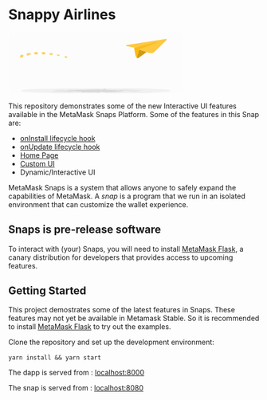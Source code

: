 # Snappy Airlines

<p>
  <img src="packages/snap/images/snappy-air.svg" width="350" title="hover text">
</p>

This repository demonstrates some of the new Interactive UI features available in the MetaMask Snaps Platform. 
Some of the features in this Snap are:
- [onInstall lifecycle hook](https://docs.metamask.io/snaps/reference/permissions/#endowmentlifecycle-hooks)
- [onUpdate lifecycle hook](https://docs.metamask.io/snaps/reference/permissions/#endowmentlifecycle-hooks)
- [Home Page](https://docs.metamask.io/snaps/reference/permissions/#endowmentpage-home)
- [Custom UI](https://docs.metamask.io/snaps/features/custom-ui/)
- Dynamic/Interactive UI

MetaMask Snaps is a system that allows anyone to safely expand the capabilities
of MetaMask. A _snap_ is a program that we run in an isolated environment that
can customize the wallet experience.

## Snaps is pre-release software

To interact with (your) Snaps, you will need to install [MetaMask Flask](https://metamask.io/flask/),
a canary distribution for developers that provides access to upcoming features.

## Getting Started
This project demostrates some of the latest features in Snaps. These features may not yet be available in Metamask Stable. So it is recommended to install [MetaMask Flask](https://docs.metamask.io/snaps/get-started/install-flask/) to try out the examples.

Clone the repository and set up the development environment:

```shell
yarn install && yarn start
```

The dapp is served from : [localhost:8000](http://localhost:8000/)

The snap is served from : [localhost:8080](http://localhost:8080/)